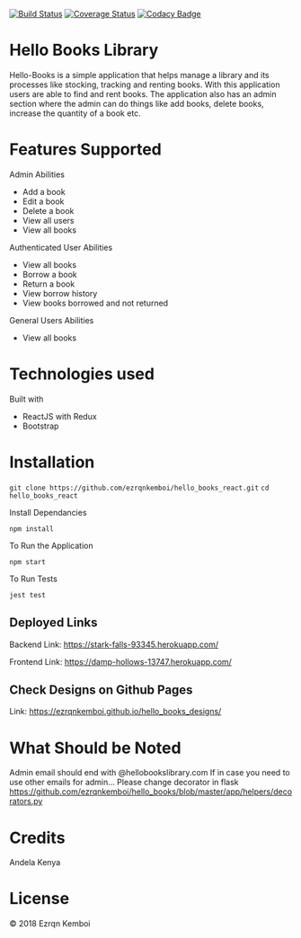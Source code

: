 [![Build Status](https://travis-ci.org/ezrqnkemboi/hello_books_react.svg?branch=develop)](https://travis-ci.org/ezrqnkemboi/hello_books_react)
[![Coverage Status](https://coveralls.io/repos/github/ezrqnkemboi/hello_books_react/badge.svg?branch=ch-setup-react-app-157074612)](https://coveralls.io/github/ezrqnkemboi/hello_books_react?branch=ch-setup-react-app-157074612)
[![Codacy Badge](https://api.codacy.com/project/badge/Grade/d5f4245c7bba494d9ccc9b5614bce903)](https://www.codacy.com/project/ezrqnkemboi/hello_books_react/dashboard?utm_source=github.com&amp;utm_medium=referral&amp;utm_content=ezrqnkemboi/hello_books_react&amp;utm_campaign=Badge_Grade_Dashboard)
# Hello Books Library  

Hello-Books is a simple application that helps manage a library and its processes
like stocking, tracking and renting books. With this application users are able
to find and rent books. The application also has an admin section where the admin
can do things like add books, delete books, increase the quantity of a book etc.

# Features Supported

Admin Abilities

  - Add a book
  - Edit a book
  - Delete a book
  - View all users
  - View all books

Authenticated User Abilities

  - View all books
  - Borrow a book
  - Return a book
  - View borrow history
  - View books borrowed and not returned

General Users Abilities

  - View all books


# Technologies used

Built with

  - ReactJS with Redux
  - Bootstrap

# Installation

`git clone https://github.com/ezrqnkemboi/hello_books_react.git`
`cd hello_books_react`

Install Dependancies

`npm install`

To Run the Application

`npm start`

To Run Tests

`jest test`

## Deployed Links

Backend Link: https://stark-falls-93345.herokuapp.com/

Frontend Link: https://damp-hollows-13747.herokuapp.com/

## Check Designs on Github Pages

Link: https://ezrqnkemboi.github.io/hello_books_designs/

# What Should be Noted

Admin email should end with @hellobookslibrary.com
If in case you need to use other emails for admin... Please change decorator in flask
https://github.com/ezrqnkemboi/hello_books/blob/master/app/helpers/decorators.py

# Credits

Andela Kenya

# License

© 2018 Ezrqn Kemboi
